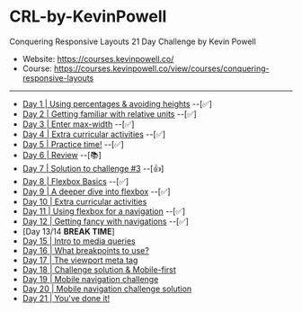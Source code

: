 # CRL-by-KevinPowell

Conquering Responsive Layouts 21 Day Challenge by Kevin Powell

- Website: <https://courses.kevinpowell.co/>
- Course: <https://courses.kevinpowell.co/view/courses/conquering-responsive-layouts>

---

- [Day 1 | Using percentages & avoiding heights](./Day_01/) --[✅]
- [Day 2 | Getting familiar with relative units](./Day_02/) --[✅]
- [Day 3 | Enter max-width](./day_03/) --[✅]
- [Day 4 | Extra curricular activities](./Day_04/) --[✅]
- [Day 5 | Practice time!](./Day_05/) --[✅]
- [Day 6 | Review](https://css-tricks.com/tale-width-max-width/) --[📚]
- [Day 7 | Solution to challenge #3](./Day_07/) --[👍]
- [Day 8 | Flexbox Basics](./Day_08/) --[✅]
- [Day 9 | A deeper dive into flexbox](./Day_09/) --[✅]
- [Day 10 | Extra curricular activities](./Day_10/)
- [Day 11 | Using flexbox for a navigation](./Day_11/) --[✅]
- [Day 12 | Getting fancy with navigations](./Day_12/) --[✅]
- [Day 13/14 **BREAK TIME**]
- [Day 15 | Intro to media queries](./Day_15/)
- [Day 16 | What breakpoints to use?](.)
- [Day 17 | The viewport meta tag](.)
- [Day 18 | Challenge solution & Mobile-first](./)
- [Day 19 | Mobile navigation challenge](./Day_19/)
- [Day 20 | Mobile navigation challenge solution](./Day_20/)
- [Day 21 | You've done it!](./)
